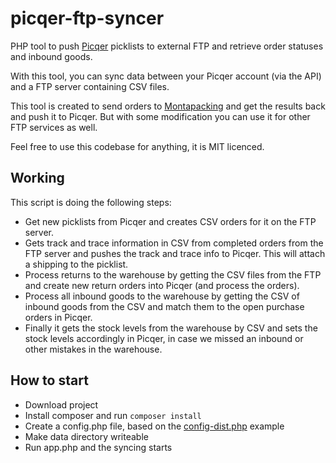 picqer-ftp-syncer
=================

PHP tool to push [Picqer](http://picqer.com) picklists to external FTP and retrieve order statuses and inbound goods.

With this tool, you can sync data between your Picqer account (via the API) and a FTP server containing CSV files.

This tool is created to send orders to [Montapacking](http://www.montapacking.nl/) and get the results back and push it to Picqer. But with some modification you can use it for other FTP services as well.

Feel free to use this codebase for anything, it is MIT licenced.

## Working
This script is doing the following steps:
- Get new picklists from Picqer and creates CSV orders for it on the FTP server.
- Gets track and trace information in CSV from completed orders from the FTP server and pushes the track and trace info to Picqer. This will attach a shipping to the picklist.
- Process returns to the warehouse by getting the CSV files from the FTP and create new return orders into Picqer (and process the orders).
- Process all inbound goods to the warehouse by getting the CSV of inbound goods from the CSV and match them to the open purchase orders in Picqer.
- Finally it gets the stock levels from the warehouse by CSV and sets the stock levels accordingly in Picqer, in case we missed an inbound or other mistakes in the warehouse.

## How to start
- Download project
- Install composer and run `composer install`
- Create a config.php file, based on the [config-dist.php](https://github.com/picqer/picqer-ftp-syncer/blob/master/config-dist.php) example
- Make data directory writeable
- Run app.php and the syncing starts
